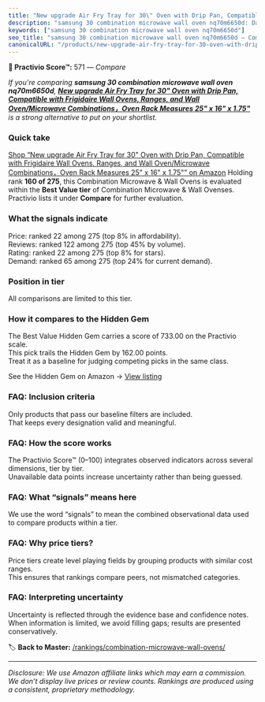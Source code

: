 ```yaml
---
title: "New upgrade Air Fry Tray for 30\" Oven with Drip Pan, Compatible with Frigidaire Wall Ovens, Ranges, and Wall Oven/Microwave Combinations，Oven Rack Measures 25\" x 16\" x 1.75\""
description: "samsung 30 combination microwave wall oven nq70m6650d: Data-driven ranking using the Practivio Score™. Positioned by quality, value, demand, findability, momen…"
keywords: ["samsung 30 combination microwave wall oven nq70m6650d"]
seo_title: "samsung 30 combination microwave wall oven nq70m6650d — Compare (2025)"
canonicalURL: "/products/new-upgrade-air-fry-tray-for-30-oven-with-drip-pan-compatible-with-frigidaire-wall-ovens-ranges-and-wall-ovenmicrowave-combinationsoven-rack-measures-25-x-16-x-175-B0DMNBL3C5/"
---
```


**🛒 Practivio Score™:** 571 — _Compare_


*If you're comparing **samsung 30 combination microwave wall oven nq70m6650d**, **[New upgrade Air Fry Tray for 30" Oven with Drip Pan, Compatible with Frigidaire Wall Ovens, Ranges, and Wall Oven/Microwave Combinations，Oven Rack Measures 25" x 16" x 1.75"](https://www.amazon.com/dp/B0DMNBL3C5?tag=practivio-20)** is a strong alternative to put on your shortlist.*
### Quick take
[Shop “New upgrade Air Fry Tray for 30" Oven with Drip Pan, Compatible with Frigidaire Wall Ovens, Ranges, and Wall Oven/Microwave Combinations，Oven Rack Measures 25" x 16" x 1.75"” on Amazon](https://www.amazon.com/dp/B0DMNBL3C5?tag=practivio-20)
Holding rank **160 of 275**, this Combination Microwave & Wall Ovens is evaluated within the **Best Value tier** of Combination Microwave & Wall Ovenses.  
Practivio lists it under **Compare** for further evaluation.

### What the signals indicate
Price: ranked 22 among 275 (top 8% in affordability).  
Reviews: ranked 122 among 275 (top 45% by volume).  
Rating: ranked 22 among 275 (top 8% for stars).  
Demand: ranked 65 among 275 (top 24% for current demand).

### Position in tier
All comparisons are limited to this tier.

### How it compares to the Hidden Gem
The Best Value Hidden Gem carries a score of 733.00 on the Practivio scale.  
This pick trails the Hidden Gem by 162.00 points.  
Treat it as a baseline for judging competing picks in the same class.  

See the Hidden Gem on Amazon → [View listing](https://www.amazon.com/dp/B0DY11H2PJ?tag=practivio-20)

### FAQ: Inclusion criteria
Only products that pass our baseline filters are included.  
That keeps every designation valid and meaningful.

### FAQ: How the score works
The Practivio Score™ (0–100) integrates observed indicators across several dimensions, tier by tier.  
Unavailable data points increase uncertainty rather than being guessed.

### FAQ: What “signals” means here
We use the word “signals” to mean the combined observational data used to compare products within a tier.

### FAQ: Why price tiers?
Price tiers create level playing fields by grouping products with similar cost ranges.  
This ensures that rankings compare peers, not mismatched categories.

### FAQ: Interpreting uncertainty
Uncertainty is reflected through the evidence base and confidence notes.  
When information is limited, we avoid filling gaps; results are presented conservatively.

<!-- Missing template for Compare/CompareWithinPriceClass -->


🏷️ **Back to Master:** [/rankings/combination-microwave-wall-ovens/](/rankings/combination-microwave-wall-ovens/)

---
_Disclosure: We use Amazon affiliate links which may earn a commission. We don’t display live prices or review counts. Rankings are produced using a consistent, proprietary methodology._
